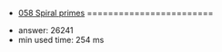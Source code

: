 + [058 Spiral primes](http://projecteuler.net/problem=58)
========================

- answer: 26241 
- min used time: 254 ms

